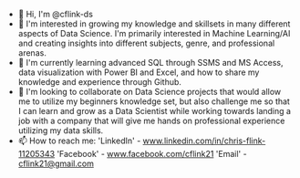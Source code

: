 - 👋 Hi, I'm @cflink-ds
- 👀 I'm interested in growing my knowledge and skillsets in many different aspects of Data Science. I'm primarily interested in Machine Learning/AI and creating insights into different subjects, genre, and professional arenas. 
- 🌱 I'm currently learning advanced SQL through SSMS and MS Access, data visualization with Power BI and Excel, and how to share my knowledge and experience through Github.
- 💞️ I'm looking to collaborate on Data Science projects that would allow me to utilize my beginners knowledge set, but also challenge me so that I can learn and grow as a Data Scientist while working towards landing a job with a company that will give me hands on professional experience utilizing my data skills.
- 📫 How to reach me: 'LinkedIn' - www.linkedin.com/in/chris-flink-11205343     'Facebook' - www.facebook.com/cflink21     'Email' - cflink21@gmail.com

<!---
cflink-ds/cflink-ds is a ✨ special ✨ repository because its `README.md` (this file) appears on your GitHub profile.
You can click the Preview link to take a look at your changes.
--->
